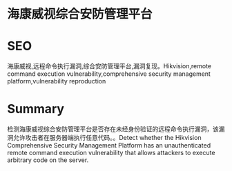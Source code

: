 # 海康威视综合安防管理平台
# SEO
海康威视,远程命令执行漏洞,综合安防管理平台,漏洞复现。Hikvision,remote command execution vulnerability,comprehensive security management platform,vulnerability reproduction
# Summary
检测海康威视综合安防管理平台是否存在未经身份验证的远程命令执行漏洞，该漏洞允许攻击者在服务器端执行任意代码。。Detect whether the Hikvision Comprehensive Security Management Platform has an unauthenticated remote command execution vulnerability that allows attackers to execute arbitrary code on the server.
